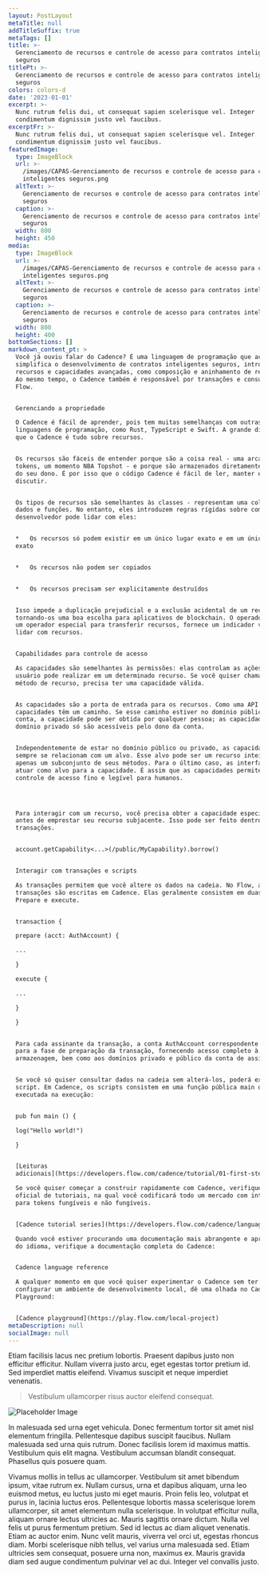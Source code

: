 ```yaml
---
layout: PostLayout
metaTitle: null
addTitleSuffix: true
metaTags: []
title: >-
  Gerenciamento de recursos e controle de acesso para contratos inteligentes
  seguros
titlePt: >-
  Gerenciamento de recursos e controle de acesso para contratos inteligentes
  seguros
colors: colors-d
date: '2023-01-01'
excerpt: >-
  Nunc rutrum felis dui, ut consequat sapien scelerisque vel. Integer
  condimentum dignissim justo vel faucibus.
excerptFr: >-
  Nunc rutrum felis dui, ut consequat sapien scelerisque vel. Integer
  condimentum dignissim justo vel faucibus.
featuredImage:
  type: ImageBlock
  url: >-
    /images/CAPAS-Gerenciamento de recursos e controle de acesso para contratos
    inteligentes seguros.png
  altText: >-
    Gerenciamento de recursos e controle de acesso para contratos inteligentes
    seguros
  caption: >-
    Gerenciamento de recursos e controle de acesso para contratos inteligentes
    seguros
  width: 800
  height: 450
media:
  type: ImageBlock
  url: >-
    /images/CAPAS-Gerenciamento de recursos e controle de acesso para contratos
    inteligentes seguros.png
  altText: >-
    Gerenciamento de recursos e controle de acesso para contratos inteligentes
    seguros
  caption: >-
    Gerenciamento de recursos e controle de acesso para contratos inteligentes
    seguros
  width: 800
  height: 400
bottomSections: []
markdown_content_pt: >
  Você já ouviu falar do Cadence? É uma linguagem de programação que acelera e
  simplifica o desenvolvimento de contratos inteligentes seguros, introduzindo
  recursos e capacidades avançadas, como composição e aninhamento de recursos.
  Ao mesmo tempo, o Cadence também é responsável por transações e consultas no
  Flow.


  Gerenciando a propriedade

  O Cadence é fácil de aprender, pois tem muitas semelhanças com outras
  linguagens de programação, como Rust, TypeScript e Swift. A grande diferença é
  que o Cadence é tudo sobre recursos.


  Os recursos são fáceis de entender porque são a coisa real - uma arca de
  tokens, um momento NBA Topshot - e porque são armazenados diretamente na conta
  do seu dono. É por isso que o código Cadence é fácil de ler, manter e
  discutir.


  Os tipos de recursos são semelhantes às classes - representam uma coleção de
  dados e funções. No entanto, eles introduzem regras rígidas sobre como um
  desenvolvedor pode lidar com eles:


  *   Os recursos só podem existir em um único lugar exato e em um único momento
  exato


  *   Os recursos não podem ser copiados


  *   Os recursos precisam ser explicitamente destruídos


  Isso impede a duplicação prejudicial e a exclusão acidental de um recurso,
  tornando-os uma boa escolha para aplicativos de blockchain. O operador move,
  um operador especial para transferir recursos, fornece um indicador visual ao
  lidar com recursos.


  Capabilidades para controle de acesso

  As capacidades são semelhantes às permissões: elas controlam as ações que um
  usuário pode realizar em um determinado recurso. Se você quiser chamar um
  método de recurso, precisa ter uma capacidade válida.


  As capacidades são a porta de entrada para os recursos. Como uma API REST, as
  capacidades têm um caminho. Se esse caminho estiver no domínio público de uma
  conta, a capacidade pode ser obtida por qualquer pessoa; as capacidades no
  domínio privado só são acessíveis pelo dono da conta.


  Independentemente de estar no domínio público ou privado, as capacidades
  sempre se relacionam com um alvo. Esse alvo pode ser um recurso inteiro ou
  apenas um subconjunto de seus métodos. Para o último caso, as interfaces podem
  atuar como alvo para a capacidade. É assim que as capacidades permitem um
  controle de acesso fino e legível para humanos.




  Para interagir com um recurso, você precisa obter a capacidade específica
  antes de emprestar seu recurso subjacente. Isso pode ser feito dentro das
  transações.


  account.getCapability<...>(/public/MyCapability).borrow()


  Interagir com transações e scripts

  As transações permitem que você altere os dados na cadeia. No Flow, as
  transações são escritas em Cadence. Elas geralmente consistem em duas etapas:
  Prepare e execute.


  transaction {

  prepare (acct: AuthAccount) {

  ...

  }

  execute {

  ...

  }

  }


  Para cada assinante da transação, a conta AuthAccount correspondente é passada
  para a fase de preparação da transação, fornecendo acesso completo à
  armazenagem, bem como aos domínios privado e público da conta de assinatura.


  Se você só quiser consultar dados na cadeia sem alterá-los, poderá executar um
  script. Em Cadence, os scripts consistem em uma função pública main que é
  executada na execução:


  pub fun main () {

  log("Hello world!")

  }


  [Leituras
  adicionais](https://developers.flow.com/cadence/tutorial/01-first-steps)

  Se você quiser começar a construir rapidamente com Cadence, verifique a série
  oficial de tutoriais, na qual você codificará todo um mercado com integrações
  para tokens fungíveis e não fungíveis.


  [Cadence tutorial series](https://developers.flow.com/cadence/language)

  Quando você estiver procurando uma documentação mais abrangente e aprofundada
  do idioma, verifique a documentação completa do Cadence:


  Cadence language reference

  A qualquer momento em que você quiser experimentar o Cadence sem ter que
  configurar um ambiente de desenvolvimento local, dê uma olhada no Cadence
  Playground:


  [Cadence playground](https://play.flow.com/local-project)
metaDescription: null
socialImage: null
---
```

Etiam facilisis lacus nec pretium lobortis. Praesent dapibus justo non efficitur efficitur. Nullam viverra justo arcu, eget egestas tortor pretium id. Sed imperdiet mattis eleifend. Vivamus suscipit et neque imperdiet venenatis.

> Vestibulum ullamcorper risus auctor eleifend consequat.

![Placeholder Image](https://assets.stackbit.com/components/images/default/post-4.jpeg)

In malesuada sed urna eget vehicula. Donec fermentum tortor sit amet nisl elementum fringilla. Pellentesque dapibus suscipit faucibus. Nullam malesuada sed urna quis rutrum. Donec facilisis lorem id maximus mattis. Vestibulum quis elit magna. Vestibulum accumsan blandit consequat. Phasellus quis posuere quam.

Vivamus mollis in tellus ac ullamcorper. Vestibulum sit amet bibendum ipsum, vitae rutrum ex. Nullam cursus, urna et dapibus aliquam, urna leo euismod metus, eu luctus justo mi eget mauris. Proin felis leo, volutpat et purus in, lacinia luctus eros. Pellentesque lobortis massa scelerisque lorem ullamcorper, sit amet elementum nulla scelerisque. In volutpat efficitur nulla, aliquam ornare lectus ultricies ac. Mauris sagittis ornare dictum. Nulla vel felis ut purus fermentum pretium. Sed id lectus ac diam aliquet venenatis. Etiam ac auctor enim. Nunc velit mauris, viverra vel orci ut, egestas rhoncus diam. Morbi scelerisque nibh tellus, vel varius urna malesuada sed. Etiam ultricies sem consequat, posuere urna non, maximus ex. Mauris gravida diam sed augue condimentum pulvinar vel ac dui. Integer vel convallis justo.